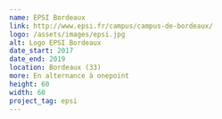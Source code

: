 ```yaml
---
name: EPSI Bordeaux
link: http://www.epsi.fr/campus/campus-de-bordeaux/
logo: /assets/images/epsi.jpg
alt: Logo EPSI Bordeaux
date_start: 2017
date_end: 2019
location: Bordeaux (33)
more: En alternance à onepoint 
height: 60
width: 60
project_tag: epsi
---
```

